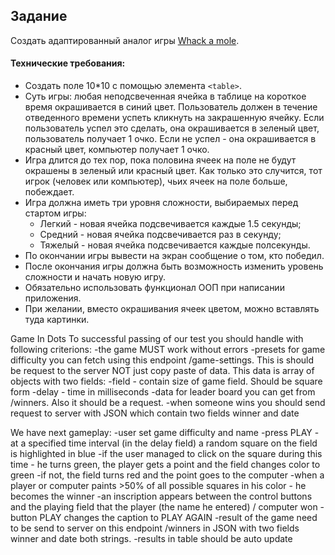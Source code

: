 ## Задание

Создать адаптированный аналог игры [Whack a mole](./moles.png).

#### Технические требования:

- Создать поле 10\*10 с помощью элемента `<table>`.
- Суть игры: любая неподсвеченная ячейка в таблице на короткое время окрашивается в синий цвет. Пользователь должен в течение отведенного времени успеть кликнуть на закрашенную ячейку. Если пользователь успел это сделать, она окрашивается в зеленый цвет, пользователь получает 1 очко. Если не успел - она окрашивается в красный цвет, компьютер получает 1 очко.
- Игра длится до тех пор, пока половина ячеек на поле не будут окрашены в зеленый или красный цвет. Как только это случится, тот игрок (человек или компьютер), чьих ячеек на поле больше, побеждает.
- Игра должна иметь три уровня сложности, выбираемых перед стартом игры:
  - Легкий - новая ячейка подсвечивается каждые 1.5 секунды;
  - Средний - новая ячейка подсвечивается раз в секунду;
  - Тяжелый - новая ячейка подсвечивается каждые полсекунды.
- По окончании игры вывести на экран сообщение о том, кто победил.
- После окончания игры должна быть возможность изменить уровень сложности и начать новую игру.
- Обязательно использовать функционал ООП при написании приложения.
- При желании, вместо окрашивания ячеек цветом, можно вставлять туда картинки.

Game In Dots
To successful passing of our test you should handle with following criterions:
-the game MUST work without errors
-presets for game difficulty you can fetch using this endpoint /game-settings. This is should be request to the server NOT just copy paste of data.
This data is array of objects with two fields:
-field - contain size of game field. Should be square form
-delay - time in milliseconds
-data for leader board you can get from /winners. Also it should be a request.
-when someone wins you should send request to server with JSON which contain two fields winner and date

We have next gameplay:
-user set game difficulty and name
-press PLAY
-at a specified time interval (in the delay field) a random square on the field is highlighted in blue
-if the user managed to click on the square during this time - he turns green, the player gets a point and the field changes color to green
-if not, the field turns red and the point goes to the computer
-when a player or computer paints >50% of all possible squares in his color - he becomes the winner
-an inscription appears between the control buttons and the playing field that the player (the name he entered) / computer won
-button PLAY changes the caption to PLAY AGAIN
-result of the game need to be send to server on this endpoint /winners in JSON with two fields winner and date both strings.
-results in table should be auto update